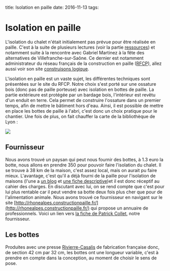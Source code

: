 title: Isolation en paille
date: 2016-11-13
tags: 

# Isolation en paille

L'isolation du chalet n'était initialement pas prévue pour être réalisée en paille. C'est à la suite de plusieurs lectures (voir la partie [ressources]({filename}/quotidien/ressources.md)) et notamment suite à la rencontre avec Gabriel Martinez à la fête des alternatives de Villefranche-sur-Saône. Ce dernier est notamment administrateur du réseau français de la construction en paille ([RFCP](http://rfcp.fr/)), allez aussi voir son site [construisons logique](construisonslogique.fr/).

L'isolation en paille est un vaste sujet, les différentes techniques sont présentées sur le site du RFCP. Notre choix s'est porté sur une ossature bois (donc pas de paille porteuse) avec isolation en bottes de paille. La partie extérieure est protégée par un bardage bois, l'intérieur est revêtu d'un enduit en terre. Cela permet de construire l'ossature dans un premier temps, afin de mettre le bâtiment hors d'eau. Ainsi, il est possible de mettre en place les bottes de paille à l'abri, c'est donc un choix pratique pour le chantier. Une fois de plus, on fait chauffer la carte de la bibliothèque de Lyon :

<img src="images/livres_paille.jpg"/>

## Fournisseur

Nous avons trouvé un paysan qui peut nous fournir des bottes, à 1.3 euro la botte, nous allons en prendre 350 pour pouvoir faire l'isolation du chalet. Il se trouve à 38 km de la maison, c'est assez local, mais on aurait pu faire mieux. L'avantage, c'est qu'il a déjà fourni de la paille pour l'isolation de maisons (l'une a [un blog](http://paillelentigny.blogspot.fr/) et [une fiche descriptive](http://rhonealpes.constructionpaille.fr/panorama/construction/265/))et il est donc réceptif au cahier des charges. En discutant avec lui, on se rend compte que c'est pour lui plus rentable car il peut vendre sa botte deux fois plus cher que pour de l'alimentation animale.
Nous avons trouvé ce fournisseur en navigant sur le site [http://rhonealpes.constructionpaille.fr/](http://rhonealpes.constructionpaille.fr/) qui propose un annuaire de professionnels. Voici un lien vers [la fiche de Patrick Collet](http://rhonealpes.constructionpaille.fr/annuaire/professionnel/248/), notre fournisseur.

## Les bottes

Produites avec une presse [Rivierre-Casalis](https://fr.wikipedia.org/wiki/Rivierre-Casalis)  de fabrication française donc, de section 42 cm par 32 cm, les bottes ont une longueur variable, c'est à prendre en compte dans la conception, au moment de choisir le sens de pose.
